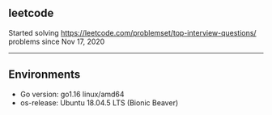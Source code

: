 ## leetcode
Started solving https://leetcode.com/problemset/top-interview-questions/ problems since Nov 17, 2020

---
## Environments
- Go version: go1.16 linux/amd64
- os-release: Ubuntu 18.04.5 LTS (Bionic Beaver)

